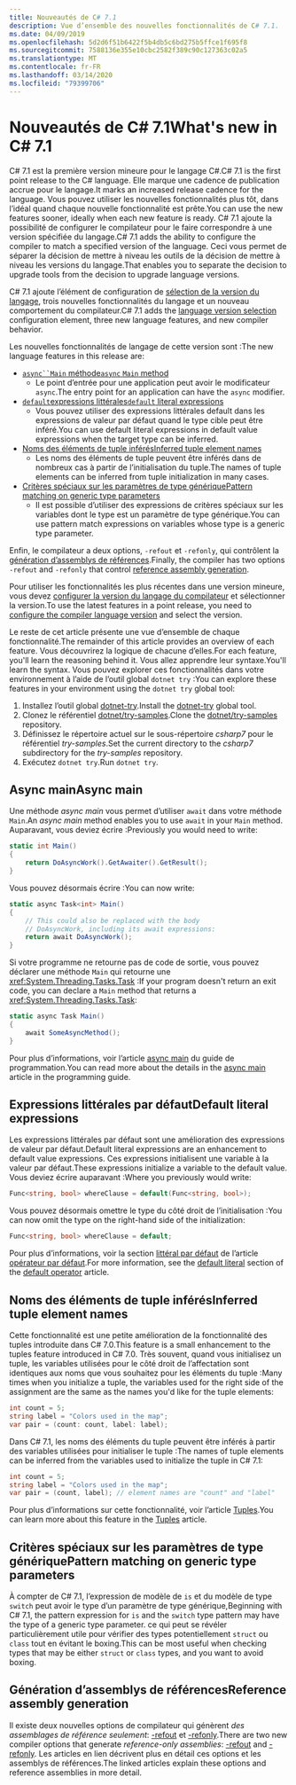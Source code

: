 ```yaml
---
title: Nouveautés de C# 7.1
description: Vue d’ensemble des nouvelles fonctionnalités de C# 7.1.
ms.date: 04/09/2019
ms.openlocfilehash: 5d2d6f51b6422f5b4db5c6bd275b5ffce1f695f8
ms.sourcegitcommit: 7588136e355e10cbc2582f389c90c127363c02a5
ms.translationtype: MT
ms.contentlocale: fr-FR
ms.lasthandoff: 03/14/2020
ms.locfileid: "79399706"
---
```

# <a name="whats-new-in-c-71"></a><span data-ttu-id="c5778-103">Nouveautés de C# 7.1</span><span class="sxs-lookup"><span data-stu-id="c5778-103">What's new in C# 7.1</span></span>

<span data-ttu-id="c5778-104">C# 7.1 est la première version mineure pour le langage C#.</span><span class="sxs-lookup"><span data-stu-id="c5778-104">C# 7.1 is the first point release to the C# language.</span></span> <span data-ttu-id="c5778-105">Elle marque une cadence de publication accrue pour le langage.</span><span class="sxs-lookup"><span data-stu-id="c5778-105">It marks an increased release cadence for the language.</span></span> <span data-ttu-id="c5778-106">Vous pouvez utiliser les nouvelles fonctionnalités plus tôt, dans l’idéal quand chaque nouvelle fonctionnalité est prête.</span><span class="sxs-lookup"><span data-stu-id="c5778-106">You can use the new features sooner, ideally when each new feature is ready.</span></span> <span data-ttu-id="c5778-107">C# 7.1 ajoute la possibilité de configurer le compilateur pour le faire correspondre à une version spécifiée du langage.</span><span class="sxs-lookup"><span data-stu-id="c5778-107">C# 7.1 adds the ability to configure the compiler to match a specified version of the language.</span></span> <span data-ttu-id="c5778-108">Ceci vous permet de séparer la décision de mettre à niveau les outils de la décision de mettre à niveau les versions du langage.</span><span class="sxs-lookup"><span data-stu-id="c5778-108">That enables you to separate the decision to upgrade tools from the decision to upgrade language versions.</span></span>

<span data-ttu-id="c5778-109">C# 7.1 ajoute l’élément de configuration de [sélection de la version du langage](../language-reference/configure-language-version.md), trois nouvelles fonctionnalités du langage et un nouveau comportement du compilateur.</span><span class="sxs-lookup"><span data-stu-id="c5778-109">C# 7.1 adds the [language version selection](../language-reference/configure-language-version.md) configuration element, three new language features, and new compiler behavior.</span></span>

<span data-ttu-id="c5778-110">Les nouvelles fonctionnalités de langage de cette version sont :</span><span class="sxs-lookup"><span data-stu-id="c5778-110">The new language features in this release are:</span></span>

- [<span data-ttu-id="c5778-111">`async``Main` méthode</span><span class="sxs-lookup"><span data-stu-id="c5778-111">`async` `Main` method</span></span>](#async-main)
  - <span data-ttu-id="c5778-112">Le point d’entrée pour une application peut avoir le modificateur `async`.</span><span class="sxs-lookup"><span data-stu-id="c5778-112">The entry point for an application can have the `async` modifier.</span></span>
- [<span data-ttu-id="c5778-113">`default`expressions littérales</span><span class="sxs-lookup"><span data-stu-id="c5778-113">`default` literal expressions</span></span>](#default-literal-expressions)
  - <span data-ttu-id="c5778-114">Vous pouvez utiliser des expressions littérales default dans les expressions de valeur par défaut quand le type cible peut être inféré.</span><span class="sxs-lookup"><span data-stu-id="c5778-114">You can use default literal expressions in default value expressions when the target type can be inferred.</span></span>
- [<span data-ttu-id="c5778-115">Noms des éléments de tuple inférés</span><span class="sxs-lookup"><span data-stu-id="c5778-115">Inferred tuple element names</span></span>](#inferred-tuple-element-names)
  - <span data-ttu-id="c5778-116">Les noms des éléments de tuple peuvent être inférés dans de nombreux cas à partir de l’initialisation du tuple.</span><span class="sxs-lookup"><span data-stu-id="c5778-116">The names of tuple elements can be inferred from tuple initialization in many cases.</span></span>
- [<span data-ttu-id="c5778-117">Critères spéciaux sur les paramètres de type générique</span><span class="sxs-lookup"><span data-stu-id="c5778-117">Pattern matching on generic type parameters</span></span>](#pattern-matching-on-generic-type-parameters)
  - <span data-ttu-id="c5778-118">Il est possible d’utiliser des expressions de critères spéciaux sur les variables dont le type est un paramètre de type générique.</span><span class="sxs-lookup"><span data-stu-id="c5778-118">You can use pattern match expressions on variables whose type is a generic type parameter.</span></span>

<span data-ttu-id="c5778-119">Enfin, le compilateur a deux options, `-refout` et `-refonly`, qui contrôlent la [génération d’assemblys de références](#reference-assembly-generation).</span><span class="sxs-lookup"><span data-stu-id="c5778-119">Finally, the compiler has two options `-refout` and `-refonly` that control [reference assembly generation](#reference-assembly-generation).</span></span>

<span data-ttu-id="c5778-120">Pour utiliser les fonctionnalités les plus récentes dans une version mineure, vous devez [configurer la version du langage du compilateur](../language-reference/configure-language-version.md) et sélectionner la version.</span><span class="sxs-lookup"><span data-stu-id="c5778-120">To use the latest features in a point release, you need to [configure the compiler language version](../language-reference/configure-language-version.md) and select the version.</span></span>

<span data-ttu-id="c5778-121">Le reste de cet article présente une vue d’ensemble de chaque fonctionnalité.</span><span class="sxs-lookup"><span data-stu-id="c5778-121">The remainder of this article provides an overview of each feature.</span></span> <span data-ttu-id="c5778-122">Vous découvrirez la logique de chacune d’elles.</span><span class="sxs-lookup"><span data-stu-id="c5778-122">For each feature, you'll learn the reasoning behind it.</span></span> <span data-ttu-id="c5778-123">Vous allez apprendre leur syntaxe.</span><span class="sxs-lookup"><span data-stu-id="c5778-123">You'll learn the syntax.</span></span> <span data-ttu-id="c5778-124">Vous pouvez explorer ces fonctionnalités dans votre environnement à l’aide de l’outil global `dotnet try` :</span><span class="sxs-lookup"><span data-stu-id="c5778-124">You can explore these features in your environment using the `dotnet try` global tool:</span></span>

1. <span data-ttu-id="c5778-125">Installez l’outil global [dotnet-try](https://github.com/dotnet/try/blob/master/README.md#setup).</span><span class="sxs-lookup"><span data-stu-id="c5778-125">Install the [dotnet-try](https://github.com/dotnet/try/blob/master/README.md#setup) global tool.</span></span>
1. <span data-ttu-id="c5778-126">Clonez le référentiel [dotnet/try-samples](https://github.com/dotnet/try-samples).</span><span class="sxs-lookup"><span data-stu-id="c5778-126">Clone the [dotnet/try-samples](https://github.com/dotnet/try-samples) repository.</span></span>
1. <span data-ttu-id="c5778-127">Définissez le répertoire actuel sur le sous-répertoire *csharp7* pour le référentiel *try-samples*.</span><span class="sxs-lookup"><span data-stu-id="c5778-127">Set the current directory to the *csharp7* subdirectory for the *try-samples* repository.</span></span>
1. <span data-ttu-id="c5778-128">Exécutez `dotnet try`.</span><span class="sxs-lookup"><span data-stu-id="c5778-128">Run `dotnet try`.</span></span>

## <a name="async-main"></a><span data-ttu-id="c5778-129">Async main</span><span class="sxs-lookup"><span data-stu-id="c5778-129">Async main</span></span>

<span data-ttu-id="c5778-130">Une méthode *async main* vous permet d’utiliser `await` dans votre méthode `Main`.</span><span class="sxs-lookup"><span data-stu-id="c5778-130">An *async main* method enables you to use `await` in your `Main` method.</span></span>
<span data-ttu-id="c5778-131">Auparavant, vous deviez écrire :</span><span class="sxs-lookup"><span data-stu-id="c5778-131">Previously you would need to write:</span></span>

```csharp
static int Main()
{
    return DoAsyncWork().GetAwaiter().GetResult();
}
```

<span data-ttu-id="c5778-132">Vous pouvez désormais écrire :</span><span class="sxs-lookup"><span data-stu-id="c5778-132">You can now write:</span></span>

```csharp
static async Task<int> Main()
{
    // This could also be replaced with the body
    // DoAsyncWork, including its await expressions:
    return await DoAsyncWork();
}
```

<span data-ttu-id="c5778-133">Si votre programme ne retourne pas de code de sortie, vous pouvez déclarer une méthode `Main` qui retourne une <xref:System.Threading.Tasks.Task> :</span><span class="sxs-lookup"><span data-stu-id="c5778-133">If your program doesn't return an exit code, you can declare a `Main` method that returns a <xref:System.Threading.Tasks.Task>:</span></span>

```csharp
static async Task Main()
{
    await SomeAsyncMethod();
}
```

<span data-ttu-id="c5778-134">Pour plus d’informations, voir l’article [async main](../programming-guide/main-and-command-args/index.md) du guide de programmation.</span><span class="sxs-lookup"><span data-stu-id="c5778-134">You can read more about the details in the [async main](../programming-guide/main-and-command-args/index.md) article in the programming guide.</span></span>

## <a name="default-literal-expressions"></a><span data-ttu-id="c5778-135">Expressions littérales par défaut</span><span class="sxs-lookup"><span data-stu-id="c5778-135">Default literal expressions</span></span>

<span data-ttu-id="c5778-136">Les expressions littérales par défaut sont une amélioration des expressions de valeur par défaut.</span><span class="sxs-lookup"><span data-stu-id="c5778-136">Default literal expressions are an enhancement to default value expressions.</span></span>
<span data-ttu-id="c5778-137">Ces expressions initialisent une variable à la valeur par défaut.</span><span class="sxs-lookup"><span data-stu-id="c5778-137">These expressions initialize a variable to the default value.</span></span> <span data-ttu-id="c5778-138">Vous deviez écrire auparavant :</span><span class="sxs-lookup"><span data-stu-id="c5778-138">Where you previously would write:</span></span>

```csharp
Func<string, bool> whereClause = default(Func<string, bool>);
```

<span data-ttu-id="c5778-139">Vous pouvez désormais omettre le type du côté droit de l’initialisation :</span><span class="sxs-lookup"><span data-stu-id="c5778-139">You can now omit the type on the right-hand side of the initialization:</span></span>

```csharp
Func<string, bool> whereClause = default;
```

<span data-ttu-id="c5778-140">Pour plus d’informations, voir la section [littéral par défaut](../language-reference/operators/default.md#default-literal) de l’article [opérateur par défaut](../language-reference/operators/default.md).</span><span class="sxs-lookup"><span data-stu-id="c5778-140">For more information, see the [default literal](../language-reference/operators/default.md#default-literal) section of the [default operator](../language-reference/operators/default.md) article.</span></span>

## <a name="inferred-tuple-element-names"></a><span data-ttu-id="c5778-141">Noms des éléments de tuple inférés</span><span class="sxs-lookup"><span data-stu-id="c5778-141">Inferred tuple element names</span></span>

<span data-ttu-id="c5778-142">Cette fonctionnalité est une petite amélioration de la fonctionnalité des tuples introduite dans C# 7.0.</span><span class="sxs-lookup"><span data-stu-id="c5778-142">This feature is a small enhancement to the tuples feature introduced in C# 7.0.</span></span> <span data-ttu-id="c5778-143">Très souvent, quand vous initialisez un tuple, les variables utilisées pour le côté droit de l’affectation sont identiques aux noms que vous souhaitez pour les éléments du tuple :</span><span class="sxs-lookup"><span data-stu-id="c5778-143">Many times when you initialize a tuple, the variables used for the right side of the assignment are the same as the names you'd like for the tuple elements:</span></span>

```csharp
int count = 5;
string label = "Colors used in the map";
var pair = (count: count, label: label);
```

<span data-ttu-id="c5778-144">Dans C# 7.1, les noms des éléments du tuple peuvent être inférés à partir des variables utilisées pour initialiser le tuple :</span><span class="sxs-lookup"><span data-stu-id="c5778-144">The names of tuple elements can be inferred from the variables used to initialize the tuple in C# 7.1:</span></span>

```csharp
int count = 5;
string label = "Colors used in the map";
var pair = (count, label); // element names are "count" and "label"
```

<span data-ttu-id="c5778-145">Pour plus d’informations sur cette fonctionnalité, voir l’article [Tuples](../tuples.md).</span><span class="sxs-lookup"><span data-stu-id="c5778-145">You can learn more about this feature in the [Tuples](../tuples.md) article.</span></span>

## <a name="pattern-matching-on-generic-type-parameters"></a><span data-ttu-id="c5778-146">Critères spéciaux sur les paramètres de type générique</span><span class="sxs-lookup"><span data-stu-id="c5778-146">Pattern matching on generic type parameters</span></span>

<span data-ttu-id="c5778-147">À compter de C# 7.1, l’expression de modèle de `is` et du modèle de type `switch` peut avoir le type d’un paramètre de type générique,</span><span class="sxs-lookup"><span data-stu-id="c5778-147">Beginning with C# 7.1, the pattern expression for `is` and the `switch` type pattern may have the type of a generic type parameter.</span></span> <span data-ttu-id="c5778-148">ce qui peut se révéler particulièrement utile pour vérifier des types potentiellement `struct` ou `class` tout en évitant le boxing.</span><span class="sxs-lookup"><span data-stu-id="c5778-148">This can be most useful when checking types that may be either `struct` or `class` types, and you want to avoid boxing.</span></span>

## <a name="reference-assembly-generation"></a><span data-ttu-id="c5778-149">Génération d’assemblys de références</span><span class="sxs-lookup"><span data-stu-id="c5778-149">Reference assembly generation</span></span>

<span data-ttu-id="c5778-150">Il existe deux nouvelles options de compilateur qui génèrent *des assemblages de référence seulement*: [-refout](../language-reference/compiler-options/refout-compiler-option.md) et [-refonly](../language-reference/compiler-options/refonly-compiler-option.md).</span><span class="sxs-lookup"><span data-stu-id="c5778-150">There are two new compiler options that generate *reference-only assemblies*: [-refout](../language-reference/compiler-options/refout-compiler-option.md) and [-refonly](../language-reference/compiler-options/refonly-compiler-option.md).</span></span>
<span data-ttu-id="c5778-151">Les articles en lien décrivent plus en détail ces options et les assemblys de références.</span><span class="sxs-lookup"><span data-stu-id="c5778-151">The linked articles explain these options and reference assemblies in more detail.</span></span>
